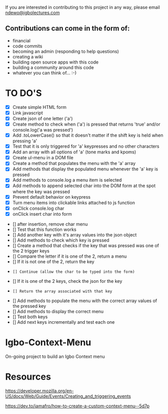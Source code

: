 If you are interested in contributing to this project in any way, please email ndewo@igbolectures.com
## Contributions can come in the form of:
- financial
- code commits
- becoming an admin (responding to help questions)
- creating a wiki
- building open source apps with this code
- building a community around this code
- whatever you can think of... :-)


# TO DO'S
- [x] Create simple HTML form
- [x] Link javascript
- [x] Create json of one letter ('a')
- [x] Create method to check when ('a') is pressed that returns 'true' and/or console.log('a was pressed')
- [x] Add .toLowerCase() so that it doesn't matter if the shift key is held when pressing 'a'
- [x] Test that it is only triggered for 'a' keypresses and no other characters
- [x] Add an array with all options of 'a' (tone marks and kpoms)
- [x] Create ul-menu in a DOM file
- [x] Create a method that populates the menu with the 'a' array
- [x] Add methods that display the populated menu whenever the 'a' key is pressed
- [x] Add methods to console.log a menu item is selected
- [x] Add methods to append selected char into the DOM form at the spot where the key was pressed
-   [x] Prevent default behavior on keypress
-   [x] Turn menu items into clickable links attached to js function
-   [x] onClick console.log char
-   [x] onClick insert char into form
-   [] after insertion, remove char menu
- [] Test that this function works
- [] Add another key with it's array values into the json object
- [] Add methods to check which key is pressed
- [] Create a method that checks if the key that was pressed was one of the 2 trigger keys
-   [] Compare the letter if it is one of the 2, return a menu
-   [] If it is not one of the 2, return the key
-     [] Continue (allow the char to be typed into the form)
-   [] If it is one of the 2 keys, check the json for the key 
-     [] Return the array associated with that key
- [] Add methods to populate the menu with the correct array values of the pressed key
- [] Add methods to display the correct menu
- [] Test both keys
- [] Add next keys incrementally and test each one


# Igbo-Context-Menu
On-going project to build an Igbo Context menu

# Resources
https://developer.mozilla.org/en-US/docs/Web/Guide/Events/Creating_and_triggering_events

https://dev.to/iamafro/how-to-create-a-custom-context-menu--5d7p
